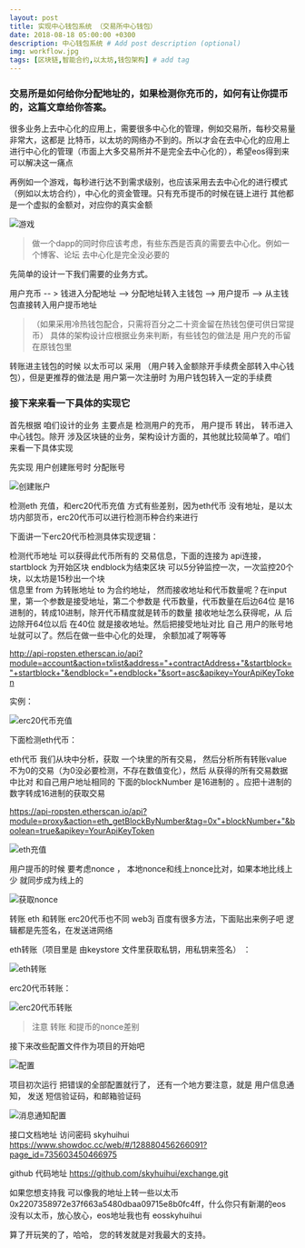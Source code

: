 ```yaml
---
layout: post
title: 实现中心钱包系统 （交易所中心钱包）
date: 2018-08-18 05:00:00 +0300
description: 中心钱包系统 # Add post description (optional)
img: workflow.jpg
tags: [区块链,智能合约,以太坊,钱包架构] # add tag
---
```

### 交易所是如何给你分配地址的，如果检测你充币的，如何有让你提币的，这篇文章给你答案。

很多业务上去中心化的应用上，需要很多中心化的管理，例如交易所，每秒交易量非常大，这都是 比特币，以太坊的网络办不到的。所以才会在去中心化的应用上 进行中心化的管理（市面上大多交易所并不是完全去中心化的），希望eos得到来可以解决这一痛点

再例如一个游戏，每秒进行达不到需求级别，也应该采用去去中心化的进行模式（例如以太坊合约），中心化的资金管理。只有充币提币的时候在链上进行 其他都是一个虚拟的金额对，对应你的真实金额

![游戏]({{site.baseurl}}/assets/img/2018-8-31-中心钱包系统/游戏.png)

> 做一个dapp的同时你应该考虑，有些东西是否真的需要去中心化。例如一个博客、论坛 去中心化是完全没必要的

先简单的设计一下我们需要的业务方式。

用户充币 -- >  钱进入分配地址 --> 分配地址转入主钱包 -->  用户提币 --> 从主钱包直接转入用户提币地址 

>（如果采用冷热钱包配合，只需将百分之二十资金留在热钱包便可供日常提币） 具体的架构设计应根据业务来判断，有些钱包的做法是 用户充的币留在原钱包里

转账进主钱包的时候 以太币可以 采用 （用户转入金额除开手续费全部转入中心钱包），但是更推荐的做法是 用户第一次注册时 为用户钱包转入一定的手续费


### 接下来来看一下具体的实现它

首先根据 咱们设计的业务 主要点是 检测用户的充币， 用户提币 转出， 转币进入 中心钱包。除开 涉及区块链的业务，架构设计方面的，其他就比较简单了。咱们来看一下具体实现

先实现 用户创建账号时  分配账号

![创建账户]({{site.baseurl}}/assets/img/2018-8-31-中心钱包系统/创建账户.png)

检测eth 充值，和erc20代币充值  方式有些差别，因为eth代币 没有地址，是以太坊内部货币，erc20代币可以进行检测币种合约来进行

下面讲一下erc20代币检测具体实现逻辑：

检测代币地址 可以获得此代币所有的 交易信息，下面的连接为 api连接，startblock 为开始区块  endblock为结束区块  可以5分钟监控一次，一次监控20个块，以太坊是15秒出一个块  
信息里 from 为转账地址 to 为合约地址， 然而接收地址和代币数量呢？在input里，第一个参数是接受地址，第二个参数是 代币数量，代币数量在后边64位  是16进制的，转成10进制，除开代币精度就是转币的数量
接收地址怎么获得呢，从 后边除开64位以后 在40位 就是接收地址。然后把接受地址对比 自己 用户的账号地址就可以了。然后在做一些中心化的处理， 余额加减了啊等等 

http://api-ropsten.etherscan.io/api?module=account&action=txlist&address="+contractAddress+"&startblock="+startblock+"&endblock="+endblock+"&sort=asc&apikey=YourApiKeyToken

实例：

![erc20代币充值]({{site.baseurl}}/assets/img/2018-8-31-中心钱包系统/erc20代币充值.png)

下面检测eth代币：

eth代币 我们从块中分析，获取 一个块里的所有交易， 然后分析所有转账value 不为0的交易（为0没必要检测，不存在数值变化），然后 从获得的所有交易数据中比对 和自己用户地址相同的  下面的blockNumber 
是16进制的 。应把十进制的数字转成16进制的获取交易

https://api-ropsten.etherscan.io/api?module=proxy&action=eth_getBlockByNumber&tag=0x"+blockNumber+"&boolean=true&apikey=YourApiKeyToken

![eth充值]({{site.baseurl}}/assets/img/2018-8-31-中心钱包系统/eth充值.png)

用户提币的时候 要考虑nonce   ， 本地nonce和线上nonce比对，如果本地比线上少 就同步成为线上的

![获取nonce]({{site.baseurl}}/assets/img/2018-8-31-中心钱包系统/获取nonce.png)

转账 eth 和转账 erc20代币也不同  web3j 百度有很多方法，下面贴出来例子吧 逻辑都是先签名，在发送进网络

eth转账（项目里是 由keystore 文件里获取私钥，用私钥来签名） ： 

![eth转账]({{site.baseurl}}/assets/img/2018-8-31-中心钱包系统/eth转账.png)

erc20代币转账：

![erc20代币转账]({{site.baseurl}}/assets/img/2018-8-31-中心钱包系统/erc20代币转账.png)

> 注意 转账 和提币的nonce差别

接下来改些配置文件作为项目的开始吧

![配置]({{site.baseurl}}/assets/img/2018-8-31-中心钱包系统/配置.png)

项目初次运行  把错误的全部配置就行了， 还有一个地方要注意，就是 用户信息通知， 发送 短信验证码，和邮箱验证码

![消息通知配置]({{site.baseurl}}/assets/img/2018-8-31-中心钱包系统/消息通知配置.png)


接口文档地址   访问密码 skyhuihui
https://www.showdoc.cc/web/#/128880456266091?page_id=735603450466975

github 代码地址
https://github.com/skyhuihui/exchange.git

如果您想支持我 可以像我的地址上转一些以太币 0x2207358972e37f663a5480dbaa09715e8b0fc4ff，什么你只有新潮的eos 没有以太币，放心放心，eos地址我也有 eosskyhuihui

算了开玩笑的了，哈哈， 您的转发就是对我最大的支持。

